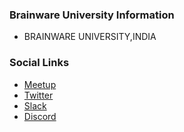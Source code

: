 ### Brainware University Information
* BRAINWARE UNIVERSITY,INDIA

### Social Links
* [Meetup](http://www.meetup.com/OWASP-BRAINWARE-UNIVERSITY)
* [Twitter](https://twitter.com/owasp_brainware)
* [Slack](https://owasp.slack.com)
* [Discord](https://discord.com/invite/Ap5wpxjGBm)
